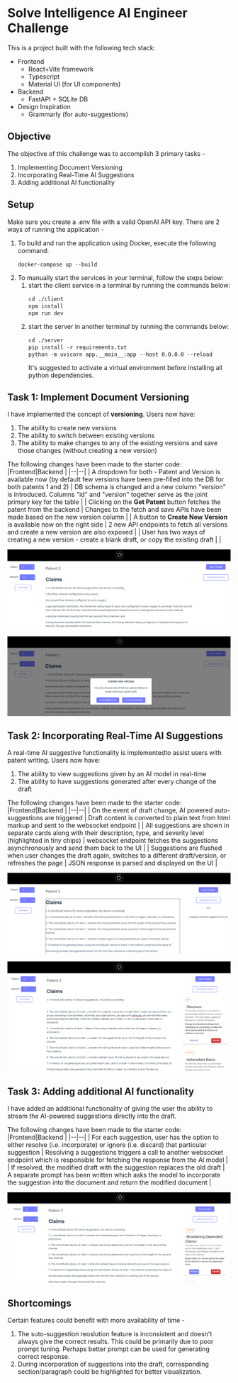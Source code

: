 

# Solve Intelligence AI Engineer Challenge

This is a project built with the following tech stack:

 - Frontend
	 - React+Vite framework
	 - Typescript
	 - Material UI (for UI components)
 - Backend
	 - FastAPI + SQLite DB
 - Design Inspiration
	 - Grammarly (for auto-suggestions)

## Objective

The objective of this challenge was to accomplish 3 primary tasks - 
1. Implementing Document Versioning
2. Incorporating Real-Time AI Suggestions
3. Adding additional AI functionality

## Setup

Make sure you create a .env file with a valid OpenAI API key. 
There are 2 ways of running the application -

 1. To build and run the application using Docker, execute the following command:
	```
	docker-compose up --build
	```
 2. To manually start the services in your terminal, follow the steps below:
	 1. start the client service in a terminal by running the commands below:
		```
		cd ./client
		npm install
		npm run dev
		```
	2. start the server in another terminal by running the commands below:
		```
		cd ./server
		pip install -r requirements.txt
		python -m uvicorn app.__main__:app --host 0.0.0.0 --reload
		```
		It's suggested to activate a virtual environment before installing all python dependencies.
## Task 1: Implement Document Versioning

I have implemented the concept of **versioning**. Users now have:
1. The ability to create new versions
2. The ability to switch between existing versions
3. The ability to make changes to any of the existing versions and save those changes (without creating a new version)

The following changes have been made to the starter code:
|Frontend|Backend  |
|--|--|
| A dropdown for both - Patent and Version is available now (by default few versions have been pre-filled into the DB for both patents 1 and 2) | DB schema is changed and a new column "version" is introduced. Columns "id" and "version" together serve as the joint primary key for the table |
| Clicking on the **Get Patent** button fetches the patent from the backend | Changes to the fetch and save APIs have been made based on the new version column |
| A button to **Create New Version** is available now on the right side | 2 new API endpoints to fetch all versions and create a new version are also exposed |
| User has two ways of creating a new version - create a blank draft, or copy the existing draft |  |

![screenshot of new version creation](https://github.com/vitthal-bhandari/AIEngineerCodingChallenge/blob/master/assets/versioning.png)

![screenshot of version control system](https://github.com/vitthal-bhandari/AIEngineerCodingChallenge/blob/master/assets/create_new_version.png)


## Task 2: Incorporating Real-Time AI Suggestions


A real-time AI suggestive functionality is implementedto assist users with patent writing. Users now have:
1. The ability to view suggestions given by an AI model in real-time
2. The ability to have suggestions generated after every change of the draft

The following changes have been made to the starter code:
|Frontend|Backend  |
|--|--|
| On the event of draft change, AI powered auto-suggestions are triggered | Draft content is converted to plain text from html markup and sent to the websocket endpoint |
| All suggestions are shown in separate cards along with their description, type, and severity level (highlighted in tiny chips) | websocket endpoint fetches the suggestions asynchronously and send them back to the UI |
| Suggestions are flushed when user changes the draft again, switches to a different draft/version, or refreshes the page | JSON response is parsed and displayed on the UI |

![enter image description here](https://github.com/vitthal-bhandari/AIEngineerCodingChallenge/blob/master/assets/loading_suggestions.png)

![enter image description here](https://github.com/vitthal-bhandari/AIEngineerCodingChallenge/blob/master/assets/ai_suggestions.png)

## Task 3: Adding additional AI functionality

I have added an additional functionality of giving the user the ability to stream the AI-powered suggestions directly into the draft.

The following changes have been made to the starter code:
|Frontend|Backend  |
|--|--|
| For each suggestion, user has the option to either resolve (i.e. incorporate) or ignore (i.e. discard) that particular suggestion | Resolving a suggestions triggers a call to another websocket endpoint which is responsible for fetching the response from the AI model |
| If resolved, the modified draft with the suggestion replaces the old draft | A separate prompt has been written which asks the model to incorporate the suggestion into the document and return the modified document |

![enter image description here](https://github.com/vitthal-bhandari/AIEngineerCodingChallenge/blob/master/assets/resolve_suggestions.png)

## Shortcomings

Certain features could benefit with more availability of time - 

 1. The suto-suggestion reoslution feature is inconsistent and doesn't always give the correct results. This could be primarily due to poor prompt tuning. Perhaps better prompt can be used for generating correct response. 
 2. During incorporation of suggestions into the draft, corresponding section/paragraph could be highlighted for better visualization.
